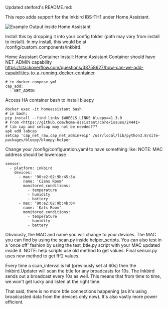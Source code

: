 Updated stelford's README.md:

This repo adds support for the Inkbird IBS-TH1 under Home Assistant.

![Example Output inside Home Assistant](room-temps.png)

Install this by dropping it into your config folder (path may vary
from install to install). In my install, this would be at
/config/custom_components/inkbird. 

Home Assistant Container Install:
Home Assistant Container should have NET_ADMIN capability
https://stackoverflow.com/questions/38758627/how-can-we-add-capabilities-to-a-running-docker-container
```
# in docker-compose.yml
cap_add:
  - NET_ADMIN
```
Access HA container bash to install bluepy
```
docker exec -it homeassistant bash
# in bash:
pip install --find-links $WHEELS_LINKS bluepy==1.3.0
# From <https://github.com/home-assistant/core/issues/24441> 
# lib cap and setcap may not be needed???
apk add labcap
setcap 'cap_net_raw,cap_net_admin+eip' /usr/local/lib/python3.8/site-packages/bluepy/bluepy-helper
```

Change your /config/configuration.yaml to have something like:
NOTE: MAC address should be lowercase

```
sensor:
  - platform: inkbird
    devices:
      - mac: '90:e2:02:9b:45:3a'
        name: 'Cians Room'
        monitored_conditions:
          - temperature
          - humidity
          - battery
      - mac: '90:e2:02:9b:4b:64'
        name: 'Kats Room'
        monitored_conditions:
          - temperature
          - humidity
          - battery
```

Obviously, the MAC and name you will change to your devices. The MAC you 
can find by using the scan.py inside helper_scripts. You can also
test in a 'once off' fashion by using the test_btle.py script with your
MAC updated inside it. NOTE: help scripts use old method to get values. Final sensor.py uses new method to get fff2 values.

Every time a scan_interval is hit (previously set at 60s)
then the Inkbird.Updater will scan the btle for any broadcasts for 10s.
The Inkbird sends out a broadcast every 10s as well. This means that
from time to time, we won't get lucky and listen at the right time.

That said, there is no more btle connections happening (as it's using
broadcasted data from the devices only now). It's also vastly more
power efficient.
